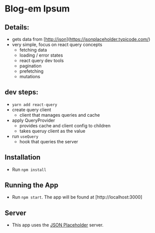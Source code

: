# Blog-em Ipsum

## Details:

- gets data from [[http://json](https://jsonplaceholder.typicode.com/)](https://jsonplaceholder.typicode.com/)
- very simple, focus on react query concepts
  - fetching data
  - loading / error states
  - react query dev tools
  - pagination
  - prefetching
  - mutations

## dev steps:

- `yarn add react-query`
- create query client
  - client that manages queries and cache
- apply QueryProvider
  - provides cache and client config to children
  - takes queruy client as the value
- run `useQuery`
  - hook that queries the server

## Installation

- Run `npm install`

## Running the App

- Run `npm start`. The app will be found at [http://localhost:3000]

## Server

- This app uses the [JSON Placeholder](https://jsonplaceholder.typicode.com/) server.
